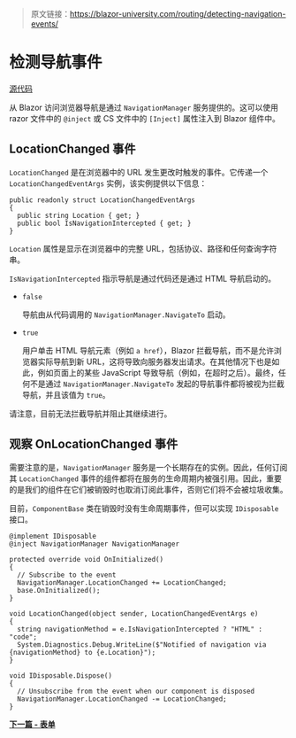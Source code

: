 > 原文链接：https://blazor-university.com/routing/detecting-navigation-events/

# 检测导航事件
[源代码](https://github.com/mrpmorris/blazor-university/tree/master/src/Routing/NavigatingViaCode)

从 Blazor 访问浏览器导航是通过 `NavigationManager` 服务提供的。这可以使用 razor 文件中的 `@inject` 或 CS 文件中的 `[Inject]` 属性注入到 Blazor 组件中。

## LocationChanged 事件
`LocationChanged` 是在浏览器中的 URL 发生更改时触发的事件。它传递一个 `LocationChangedEventArgs` 实例，该实例提供以下信息：

```
public readonly struct LocationChangedEventArgs
{
  public string Location { get; }
  public bool IsNavigationIntercepted { get; }
}
```

`Location` 属性是显示在浏览器中的完整 URL，包括协议、路径和任何查询字符串。

`IsNavigationIntercepted` 指示导航是通过代码还是通过 HTML 导航启动的。

- `false`

  导航由从代码调用的 `NavigationManager.NavigateTo` 启动。

- `true`

  用户单击 HTML 导航元素（例如 `a href`），Blazor 拦截导航，而不是允许浏览器实际导航到新 URL，这将导致向服务器发出请求。在其他情况下也是如此，例如页面上的某些 JavaScript 导致导航（例如，在超时之后）。最终，任何不是通过 `NavigationManager.NavigateTo` 发起的导航事件都将被视为拦截导航，并且该值为 `true`。

请注意，目前无法拦截导航并阻止其继续进行。

## 观察 OnLocationChanged 事件
需要注意的是，`NavigationManager` 服务是一个长期存在的实例。因此，任何订阅其 `LocationChanged` 事件的组件都将在服务的生命周期内被强引用。因此，重要的是我们的组件在它们被销毁时也取消订阅此事件，否则它们将不会被垃圾收集。

目前，`ComponentBase` 类在销毁时没有生命周期事件，但可以实现 `IDisposable` 接口。

```
@implement IDisposable
@inject NavigationManager NavigationManager

protected override void OnInitialized()
{
  // Subscribe to the event
  NavigationManager.LocationChanged += LocationChanged;
  base.OnInitialized();
}

void LocationChanged(object sender, LocationChangedEventArgs e)
{
  string navigationMethod = e.IsNavigationIntercepted ? "HTML" : "code";
  System.Diagnostics.Debug.WriteLine($"Notified of navigation via {navigationMethod} to {e.Location}");
}

void IDisposable.Dispose()
{
  // Unsubscribe from the event when our component is disposed
  NavigationManager.LocationChanged -= LocationChanged;
}
```

**[下一篇 - 表单](/forms)**